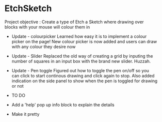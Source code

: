 # EtchSketch

Project objective : 
Create a type of Etch a Sketch where drawing over blocks with your mouse will colour them in

* Update - colourpicker
Learned how easy it is to implement a colour picker on the page!
New colour picker is now added and users can draw with any colour they desire now

* Update - Slider
Replaced the old way of creating a grid by inputing the number of squares in an input box with the brand new slider. Huzzah.

* Update - Pen toggle
Figured out how to toggle the pen on/off so you can click to start continous drawing and click again to stop. 
Also added indication on the side panel to show when the pen is toggled for drawing or not



* TO DO
- Add a 'help' pop up info block to explain the details

- Make it pretty

